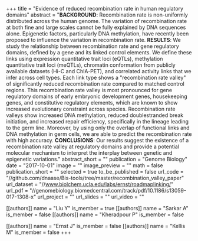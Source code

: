 +++
title = "Evidence of reduced recombination rate in human regulatory domains"
abstract = "**BACKGROUND**: Recombination rate is non-uniformly distributed across the human genome. The variation of recombination rate at both fine and large scales cannot be fully explained by DNA sequences alone. Epigenetic factors, particularly DNA methylation, have recently been proposed to influence the variation in recombination rate. **RESULTS**: We study the relationship between recombination rate and gene regulatory domains, defined by a gene and its linked control elements. We define these links using expression quantitative trait loci (eQTLs), methylation quantitative trait loci (meQTLs), chromatin conformation from publicly available datasets (Hi-C and ChIA-PET), and correlated activity links that we infer across cell types. Each link type shows a \"recombination rate valley\" of significantly reduced recombination rate compared to matched control regions. This recombination rate valley is most pronounced for gene regulatory domains of early embryonic development genes, housekeeping genes, and constitutive regulatory elements, which are known to show increased evolutionary constraint across species. Recombination rate valleys show increased DNA methylation, reduced doublestranded break initiation, and increased repair efficiency, specifically in the lineage leading to the germ line. Moreover, by using only the overlap of functional links and DNA methylation in germ cells, we are able to predict the recombination rate with high accuracy. **CONCLUSIONS**: Our results suggest the existence of a recombination rate valley at regulatory domains and provide a potential molecular mechanism to interpret the interplay between genetic and epigenetic variations."
abstract_short = ""
publication = "Genome Biology"
date = "2017-10-01"
image = ""
image_preview = ""
math = false
publication_short = ""
selected = true
to_be_published = false
url_code = "//github.com/dnaase/Bis-tools/tree/master/recombination_valley_paper"
url_dataset = "//www.biolchem.ucla.edu/labs/ernst/roadmaplinking/"
url_pdf = "//genomebiology.biomedcentral.com/track/pdf/10.1186/s13059-017-1308-x"
url_project = ""
url_slides = ""
url_video = ""


[[authors]]
    name = "Liu Y"
    is_member = true
[[authors]]
    name = "Sarkar A"
    is_member = false
[[authors]]
    name = "Kheradpour P"
    is_member = false

[[authors]]
    name = "Ernst J"
    is_member = false
[[authors]]
    name = "Kellis M"
    is_member = false
+++


